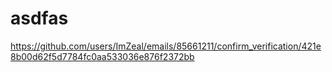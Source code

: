 # asdfas
https://github.com/users/ImZeal/emails/85661211/confirm_verification/421e8b00d62f5d7784fc0aa533036e876f2372bb
